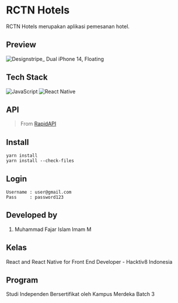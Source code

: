 # RCTN Hotels

RCTN Hotels merupakan aplikasi pemesanan hotel.

## Preview
![Designstripe_ Dual iPhone 14, Floating](https://user-images.githubusercontent.com/77148705/204692074-2f301031-b585-4109-8e3c-a5083cd6c43b.png)


## Tech Stack

![JavaScript](https://img.shields.io/badge/javascript-%23323330.svg?style=for-the-badge&logo=javascript&logoColor=%23F7DF1E)
![React Native](https://img.shields.io/badge/react_native-%2320232a.svg?style=for-the-badge&logo=react&logoColor=%2361DAFB)

## API

> From [RapidAPI](https://rapidapi.com/tipsters/api/priceline-com-provider/)

## Install

```
yarn install
yarn install --check-files
```

## Login

```
Username : user@gmail.com
Pass     : password123
```

## Developed by

1. Muhammad Fajar Islam Imam M 

## Kelas

React and React Native for Front End Developer - Hacktiv8 Indonesia

## Program

Studi Independen Bersertifikat oleh Kampus Merdeka Batch 3
